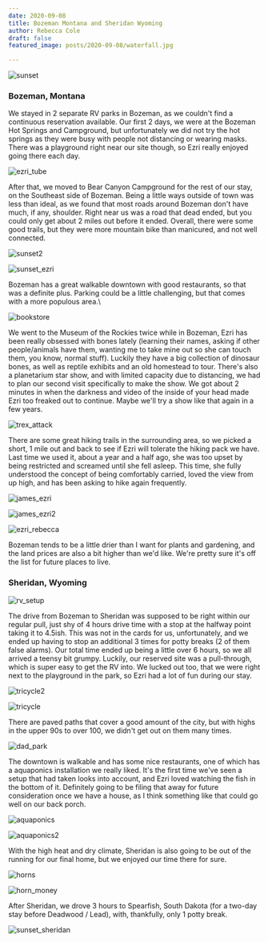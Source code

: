 ```yaml
---
date: 2020-09-08
title: Bozeman Montana and Sheridan Wyoming
author: Rebecca Cole
draft: false
featured_image: posts/2020-09-08/waterfall.jpg

---
```


![sunset](sunset.jpg)

### Bozeman, Montana

We stayed in 2 separate RV parks in Bozeman, as we couldn't find a continuous reservation available. Our first 2 days, we were at the Bozeman Hot Springs and Campground, but unfortunately we did not try the hot springs as they were busy with people not distancing or wearing masks. There was a playground right near our site though, so Ezri really enjoyed going there each day.

![ezri_tube](ezri_tube.jpg)

After that, we moved to Bear Canyon Campground for the rest of our stay, on the Southeast side of Bozeman. Being a little ways outside of town was less than ideal, as we found that most roads around Bozeman don't have much, if any, shoulder. Right near us was a road that dead ended, but you could only get about 2 miles out before it ended. Overall, there were some good trails, but they were more mountain bike than manicured, and not well connected.

![sunset2](sunset2.jpg)

![sunset_ezri](sunset_ezri.jpg)

Bozeman has a great walkable downtown with good restaurants, so that was a definite plus. Parking could be a little challenging, but that comes with a more populous area.\

![bookstore](bookstore.jpg)

We went to the Museum of the Rockies twice while in Bozeman, Ezri has been really obsessed with bones lately (learning their names, asking if other people/animals have them, wanting me to take mine out so she can touch them, you know, normal stuff). Luckily they have a big collection of dinosaur bones, as well as reptile exhibits and an old homestead to tour. There's also a planetarium star show, and with limited capacity due to distancing, we had to plan our second visit specifically to make the show. We got about 2 minutes in when the darkness and video of the inside of your head made Ezri too freaked out to continue. Maybe we'll try a show like that again in a few years.

![trex_attack](trex_attack.jpg)

There are some great hiking trails in the surrounding area, so we picked a short, 1 mile out and back to see if Ezri will tolerate the hiking pack we have. Last time we used it, about a year and a half ago, she was too upset by being restricted and screamed until she fell asleep. This time, she fully understood the concept of being comfortably carried, loved the view from up high, and has been asking to hike again frequently.

![james_ezri](james_ezri.jpg)

![james_ezri2](james_ezri2.jpg)

![ezri_rebecca](ezri_rebecca.jpg)

Bozeman tends to be a little drier than I want for plants and gardening, and the land prices are also a bit higher than we'd like. We're pretty sure it's off the list for future places to live.

### Sheridan, Wyoming

![rv_setup](rv_setup.jpg)

The drive from Bozeman to Sheridan was supposed to be right within our regular pull, just shy of 4 hours drive time with a stop at the halfway point taking it to 4.5ish. This was not in the cards for us, unfortunately, and we ended up having to stop an additional 3 times for potty breaks (2 of them false alarms). Our total time ended up being a little over 6 hours, so we all arrived a teensy bit grumpy. Luckily, our reserved site was a pull-through, which is super easy to get the RV into. We lucked out too, that we were right next to the playground in the park, so Ezri had a lot of fun during our stay. 

![tricycle2](tricycle2.jpg)

![tricycle](tricycle.jpg)

There are paved paths that cover a good amount of the city, but with highs in the upper 90s to over 100, we didn't get out on them many times.

![dad_park](dad_park.jpg)

The downtown is walkable and has some nice restaurants, one of which has a aquaponics installation we really liked. It's the first time we've seen a setup that had taken looks into account, and Ezri loved watching the fish in the bottom of it. Definitely going to be filing that away for future consideration once we have a house, as I think something like that could go well on our back porch.

![aquaponics](aquaponics.jpg)

![aquaponics2](aquaponics2.jpg)

With the high heat and dry climate, Sheridan is also going to be out of the running for our final home, but we enjoyed our time there for sure.

![horns](horns.jpg)

![horn_money](horn_money.jpg)

After Sheridan, we drove 3 hours to Spearfish, South Dakota (for a two-day stay before Deadwood / Lead), with, thankfully, only 1 potty break.

![sunset_sheridan](sunset_sheridan.jpg)